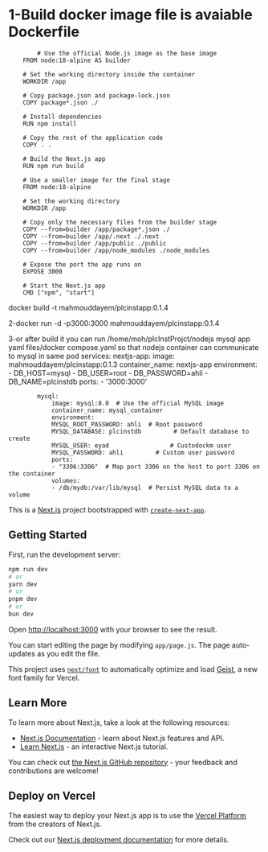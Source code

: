 # 1-Build docker image  file is avaiable Dockerfile
            # Use the official Node.js image as the base image
        FROM node:18-alpine AS builder

        # Set the working directory inside the container
        WORKDIR /app

        # Copy package.json and package-lock.json
        COPY package*.json ./

        # Install dependencies
        RUN npm install

        # Copy the rest of the application code
        COPY . .

        # Build the Next.js app
        RUN npm run build

        # Use a smaller image for the final stage
        FROM node:18-alpine

        # Set the working directory
        WORKDIR /app

        # Copy only the necessary files from the builder stage
        COPY --from=builder /app/package*.json ./
        COPY --from=builder /app/.next ./.next
        COPY --from=builder /app/public ./public
        COPY --from=builder /app/node_modules ./node_modules

        # Expose the port the app runs on
        EXPOSE 3000

        # Start the Next.js app
        CMD ["npm", "start"]
   docker build -t mahmouddayem/plcinstapp:0.1.4

2-docker run -d -p3000:3000 mahmouddayem/plcinstapp:0.1.4

3-or after build it you can run /home/moh/plcInstProjct/nodejs mysql app yaml files/docker compose.yaml
  so that nodejs container can communicate to mysql in same pod
            services:
            nextjs-app:
                image: mahmouddayem/plcinstapp:0.1.3
                container_name: nextjs-app
                environment:
                - DB_HOST=mysql
                - DB_USER=root
                - DB_PASSWORD=ahli
                - DB_NAME=plcinstdb
                ports:
                - '3000:3000'

            mysql:
                image: mysql:8.0  # Use the official MySQL image
                container_name: mysql_container
                environment:
                MYSQL_ROOT_PASSWORD: ahli  # Root password
                MYSQL_DATABASE: plcinstdb         # Default database to create
                MYSQL_USER: eyad                 # Custodockm user
                MYSQL_PASSWORD: ahli         # Custom user password
                ports:
                - "3306:3306"  # Map port 3306 on the host to port 3306 on the container
                volumes:
                - /db/mydb:/var/lib/mysql  # Persist MySQL data to a volume   




 








This is a [Next.js](https://nextjs.org) project bootstrapped with [`create-next-app`](https://nextjs.org/docs/app/api-reference/cli/create-next-app).

## Getting Started

First, run the development server:

```bash
npm run dev
# or
yarn dev
# or
pnpm dev
# or
bun dev
```

Open [http://localhost:3000](http://localhost:3000) with your browser to see the result.

You can start editing the page by modifying `app/page.js`. The page auto-updates as you edit the file.

This project uses [`next/font`](https://nextjs.org/docs/app/building-your-application/optimizing/fonts) to automatically optimize and load [Geist](https://vercel.com/font), a new font family for Vercel.

## Learn More

To learn more about Next.js, take a look at the following resources:

- [Next.js Documentation](https://nextjs.org/docs) - learn about Next.js features and API.
- [Learn Next.js](https://nextjs.org/learn) - an interactive Next.js tutorial.

You can check out [the Next.js GitHub repository](https://github.com/vercel/next.js) - your feedback and contributions are welcome!

## Deploy on Vercel

The easiest way to deploy your Next.js app is to use the [Vercel Platform](https://vercel.com/new?utm_medium=default-template&filter=next.js&utm_source=create-next-app&utm_campaign=create-next-app-readme) from the creators of Next.js.

Check out our [Next.js deployment documentation](https://nextjs.org/docs/app/building-your-application/deploying) for more details.
